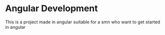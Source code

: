 # Angular Development

This is a project made in angular suitable for a smn who want to get started in angular

